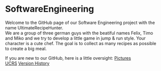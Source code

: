 # SoftwareEngineering                                                                                                                                   
Welcome to the GitHub page of our Software Engineering project with the name UltimateRecipeHunter.                                                          
We are a group of three german guys with the beatiful names Felix, Timo and Miko and we try to develop a little game in jump & run style. Your character is a cute chef. The goal is to collect as many recipes as possible to create a big meal.
                                                                                                                         
If you are new to our GitHub, here is a little oversight:
[Pictures](https://github.com/Raos2806/UltimateRecipeHunter/tree/main/Documents/Pictures)  
[UCRS](https://github.com/Raos2806/UltimateRecipeHunter/tree/main/Documents/UCRS)
[Version History](https://github.com/Raos2806/UltimateRecipeHunter/tree/main/Documents/Version%20History)
